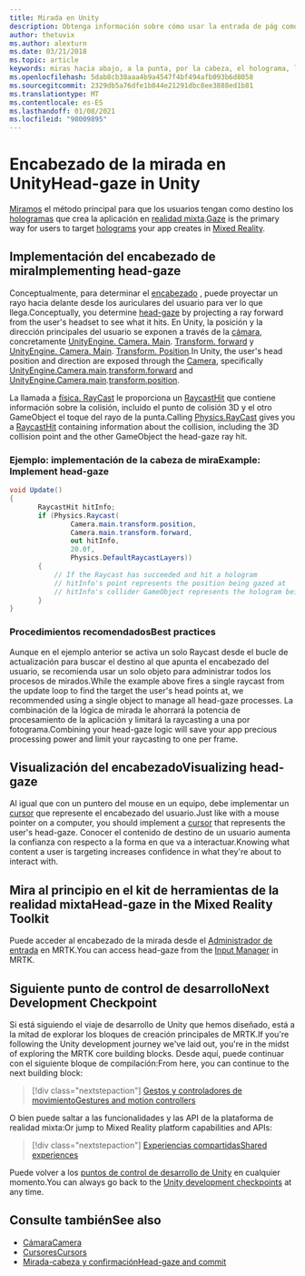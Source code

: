 ```yaml
---
title: Mirada en Unity
description: Obtenga información sobre cómo usar la entrada de pág como método principal para que los usuarios tengan como destino los hologramas que crea la aplicación en realidad mixta.
author: thetuvix
ms.author: alexturn
ms.date: 03/21/2018
ms.topic: article
keywords: miras hacia abajo, a la punta, por la cabeza, el holograma, la realidad mixta, el casco de realidad mixta, el casco de realidad mixta de Windows, el casco de realidad virtual, MRTK, el kit de herramientas de realidad mixta
ms.openlocfilehash: 5dab8cb38aaa4b9a4547f4bf494afb093b6d8058
ms.sourcegitcommit: 2329db5a76dfe1b844e21291dbc8ee3888ed1b81
ms.translationtype: MT
ms.contentlocale: es-ES
ms.lasthandoff: 01/08/2021
ms.locfileid: "98009895"
---
```

# <a name="head-gaze-in-unity"></a><span data-ttu-id="17714-104">Encabezado de la mirada en Unity</span><span class="sxs-lookup"><span data-stu-id="17714-104">Head-gaze in Unity</span></span>

<span data-ttu-id="17714-105">[Miramos](../../design/gaze-and-commit.md) el método principal para que los usuarios tengan como destino los [hologramas](../../discover/hologram.md) que crea la aplicación en [realidad mixta](../../discover/mixed-reality.md).</span><span class="sxs-lookup"><span data-stu-id="17714-105">[Gaze](../../design/gaze-and-commit.md) is the primary way for users to target [holograms](../../discover/hologram.md) your app creates in [Mixed Reality](../../discover/mixed-reality.md).</span></span>

## <a name="implementing-head-gaze"></a><span data-ttu-id="17714-106">Implementación del encabezado de mira</span><span class="sxs-lookup"><span data-stu-id="17714-106">Implementing head-gaze</span></span>

<span data-ttu-id="17714-107">Conceptualmente, para determinar el [encabezado](../../design/gaze-and-commit.md) , puede proyectar un rayo hacia delante desde los auriculares del usuario para ver lo que llega.</span><span class="sxs-lookup"><span data-stu-id="17714-107">Conceptually, you determine [head-gaze](../../design/gaze-and-commit.md) by projecting a ray forward from the user's headset to see what it hits.</span></span> <span data-ttu-id="17714-108">En Unity, la posición y la dirección principales del usuario se exponen a través de la [cámara](camera-in-unity.md), concretamente [UnityEngine. Camera. Main](https://docs.unity3d.com/ScriptReference/Camera-main.html). [Transform. forward](https://docs.unity3d.com/ScriptReference/Transform-forward.html) y [UnityEngine. Camera. Main](https://docs.unity3d.com/ScriptReference/Camera-main.html). [Transform. Position](https://docs.unity3d.com/ScriptReference/Transform-position.html).</span><span class="sxs-lookup"><span data-stu-id="17714-108">In Unity, the user's head position and direction are exposed through the [Camera](camera-in-unity.md), specifically [UnityEngine.Camera.main](https://docs.unity3d.com/ScriptReference/Camera-main.html).[transform.forward](https://docs.unity3d.com/ScriptReference/Transform-forward.html) and [UnityEngine.Camera.main](https://docs.unity3d.com/ScriptReference/Camera-main.html).[transform.position](https://docs.unity3d.com/ScriptReference/Transform-position.html).</span></span>

<span data-ttu-id="17714-109">La llamada a [física. RayCast](https://docs.unity3d.com/ScriptReference/Physics.Raycast.html) le proporciona un [RaycastHit](https://docs.unity3d.com/ScriptReference/RaycastHit.html) que contiene información sobre la colisión, incluido el punto de colisión 3D y el otro GameObject el toque del rayo de la punta.</span><span class="sxs-lookup"><span data-stu-id="17714-109">Calling [Physics.RayCast](https://docs.unity3d.com/ScriptReference/Physics.Raycast.html) gives you a [RaycastHit](https://docs.unity3d.com/ScriptReference/RaycastHit.html) containing information about the collision, including the 3D collision point and the other GameObject the head-gaze ray hit.</span></span>

### <a name="example-implement-head-gaze"></a><span data-ttu-id="17714-110">Ejemplo: implementación de la cabeza de mira</span><span class="sxs-lookup"><span data-stu-id="17714-110">Example: Implement head-gaze</span></span>

```cs
void Update()
{
       RaycastHit hitInfo;
       if (Physics.Raycast(
               Camera.main.transform.position,
               Camera.main.transform.forward,
               out hitInfo,
               20.0f,
               Physics.DefaultRaycastLayers))
       {
           // If the Raycast has succeeded and hit a hologram
           // hitInfo's point represents the position being gazed at
           // hitInfo's collider GameObject represents the hologram being gazed at
       }
}
```

### <a name="best-practices"></a><span data-ttu-id="17714-111">Procedimientos recomendados</span><span class="sxs-lookup"><span data-stu-id="17714-111">Best practices</span></span>

<span data-ttu-id="17714-112">Aunque en el ejemplo anterior se activa un solo Raycast desde el bucle de actualización para buscar el destino al que apunta el encabezado del usuario, se recomienda usar un solo objeto para administrar todos los procesos de mirados.</span><span class="sxs-lookup"><span data-stu-id="17714-112">While the example above fires a single raycast from the update loop to find the target the user's head points at, we recommended using a single object to manage all head-gaze processes.</span></span> <span data-ttu-id="17714-113">La combinación de la lógica de mirada le ahorrará la potencia de procesamiento de la aplicación y limitará la raycasting a una por fotograma.</span><span class="sxs-lookup"><span data-stu-id="17714-113">Combining your head-gaze logic will save your app precious processing power and limit your raycasting to one per frame.</span></span>

## <a name="visualizing-head-gaze"></a><span data-ttu-id="17714-114">Visualización del encabezado</span><span class="sxs-lookup"><span data-stu-id="17714-114">Visualizing head-gaze</span></span>

<span data-ttu-id="17714-115">Al igual que con un puntero del mouse en un equipo, debe implementar un [cursor](../../design/cursors.md) que represente el encabezado del usuario.</span><span class="sxs-lookup"><span data-stu-id="17714-115">Just like with a mouse pointer on a computer, you should implement a [cursor](../../design/cursors.md) that represents the user's head-gaze.</span></span> <span data-ttu-id="17714-116">Conocer el contenido de destino de un usuario aumenta la confianza con respecto a la forma en que va a interactuar.</span><span class="sxs-lookup"><span data-stu-id="17714-116">Knowing what content a user is targeting increases confidence in what they're about to interact with.</span></span>

## <a name="head-gaze-in-the-mixed-reality-toolkit"></a><span data-ttu-id="17714-117">Mira al principio en el kit de herramientas de la realidad mixta</span><span class="sxs-lookup"><span data-stu-id="17714-117">Head-gaze in the Mixed Reality Toolkit</span></span> 
<span data-ttu-id="17714-118">Puede acceder al encabezado de la mirada desde el [Administrador de entrada](https://microsoft.github.io/MixedRealityToolkit-Unity/Documentation/Input/Overview.html) en MRTK.</span><span class="sxs-lookup"><span data-stu-id="17714-118">You can access head-gaze from the [Input Manager](https://microsoft.github.io/MixedRealityToolkit-Unity/Documentation/Input/Overview.html) in MRTK.</span></span>

## <a name="next-development-checkpoint"></a><span data-ttu-id="17714-119">Siguiente punto de control de desarrollo</span><span class="sxs-lookup"><span data-stu-id="17714-119">Next Development Checkpoint</span></span>

<span data-ttu-id="17714-120">Si está siguiendo el viaje de desarrollo de Unity que hemos diseñado, está a la mitad de explorar los bloques de creación principales de MRTK.</span><span class="sxs-lookup"><span data-stu-id="17714-120">If you're following the Unity development journey we've laid out, you're in the midst of exploring the MRTK core building blocks.</span></span> <span data-ttu-id="17714-121">Desde aquí, puede continuar con el siguiente bloque de compilación:</span><span class="sxs-lookup"><span data-stu-id="17714-121">From here, you can continue to the next building block:</span></span>

> [!div class="nextstepaction"]
> [<span data-ttu-id="17714-122">Gestos y controladores de movimiento</span><span class="sxs-lookup"><span data-stu-id="17714-122">Gestures and motion controllers</span></span>](gestures-and-motion-controllers-in-unity.md)

<span data-ttu-id="17714-123">O bien puede saltar a las funcionalidades y las API de la plataforma de realidad mixta:</span><span class="sxs-lookup"><span data-stu-id="17714-123">Or jump to Mixed Reality platform capabilities and APIs:</span></span>

> [!div class="nextstepaction"]
> [<span data-ttu-id="17714-124">Experiencias compartidas</span><span class="sxs-lookup"><span data-stu-id="17714-124">Shared experiences</span></span>](shared-experiences-in-unity.md)

<span data-ttu-id="17714-125">Puede volver a los [puntos de control de desarrollo de Unity](unity-development-overview.md#2-core-building-blocks) en cualquier momento.</span><span class="sxs-lookup"><span data-stu-id="17714-125">You can always go back to the [Unity development checkpoints](unity-development-overview.md#2-core-building-blocks) at any time.</span></span>

## <a name="see-also"></a><span data-ttu-id="17714-126">Consulte también</span><span class="sxs-lookup"><span data-stu-id="17714-126">See also</span></span>
* [<span data-ttu-id="17714-127">Cámara</span><span class="sxs-lookup"><span data-stu-id="17714-127">Camera</span></span>](camera-in-unity.md)
* [<span data-ttu-id="17714-128">Cursores</span><span class="sxs-lookup"><span data-stu-id="17714-128">Cursors</span></span>](../../design/cursors.md)
* [<span data-ttu-id="17714-129">Mirada-cabeza y confirmación</span><span class="sxs-lookup"><span data-stu-id="17714-129">Head-gaze and commit</span></span>](../../design/gaze-and-commit.md)
